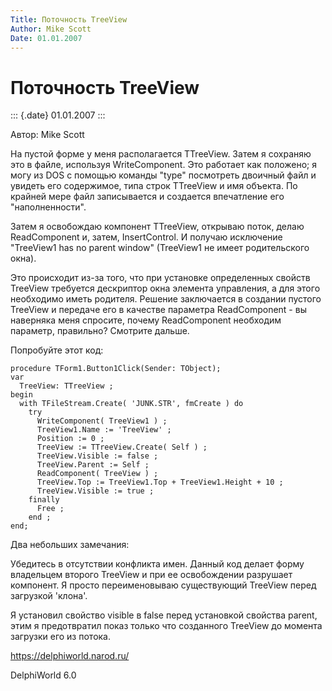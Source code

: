 ```yaml
---
Title: Поточность TreeView
Author: Mike Scott
Date: 01.01.2007
---
```



Поточность TreeView
===================

::: {.date}
01.01.2007
:::

Автор: Mike Scott

На пустой форме у меня располагается TTreeView. Затем я сохраняю это в
файле, используя WriteComponent. Это работает как положено; я могу из
DOS c помощью команды \"type\" посмотреть двоичный файл и увидеть его
содержимое, типа строк TTreeView и имя объекта. По крайней мере файл
записывается и создается впечатление его \"наполненности\".

Затем я освобождаю компонент TTreeView, открываю поток, делаю
ReadComponent и, затем, InsertControl. И получаю исключение \"TreeView1
has no parent window\" (TreeView1 не имеет родительского окна).

Это происходит из-за того, что при установке определенных свойств
TreeView требуется дескриптор окна элемента управления, а для этого
необходимо иметь родителя. Решение заключается в создании пустого
TreeView и передаче его в качестве параметра ReadComponent - вы
наверняка меня спросите, почему ReadComponent необходим параметр,
правильно? Смотрите дальше.

Попробуйте этот код:

    procedure TForm1.Button1Click(Sender: TObject);
    var 
      TreeView: TTreeView ;
    begin
      with TFileStream.Create( 'JUNK.STR', fmCreate ) do 
        try
          WriteComponent( TreeView1 ) ;
          TreeView1.Name := 'TreeView' ;
          Position := 0 ;
          TreeView := TTreeView.Create( Self ) ;
          TreeView.Visible := false ;
          TreeView.Parent := Self ;
          ReadComponent( TreeView ) ;
          TreeView.Top := TreeView1.Top + TreeView1.Height + 10 ;
          TreeView.Visible := true ;
        finally
          Free ;
        end ;
    end;

Два небольших замечания:

Убедитесь в отсутствии конфликта имен. Данный код делает форму
владельцем второго TreeView и при ее освобождении разрушает компонент. Я
просто переименовываю существующий TreeView перед загрузкой \'клона\'.

Я установил свойство visible в false перед установкой свойства parent,
этим я предотвратил показ только что созданного TreeView до момента
загрузки его из потока.

<https://delphiworld.narod.ru/>

DelphiWorld 6.0
